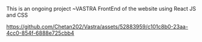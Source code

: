 This is an ongoing project ~VASTRA 
FrontEnd of the website using React JS and CSS



https://github.com/Chetan202/Vastra/assets/52883959/c101c8b0-23aa-4cc0-854f-6888e725cbb4
